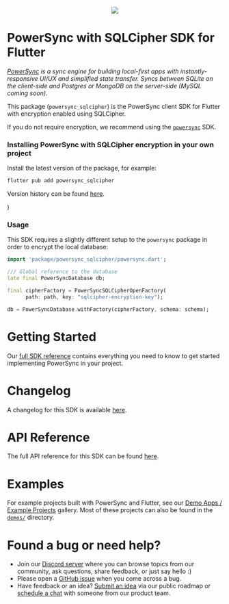 <p align="center">
  <a href="https://www.powersync.com" target="_blank"><img src="https://github.com/powersync-ja/.github/assets/7372448/d2538c43-c1a0-4c47-9a76-41462dba484f"/></a>
</p>

# PowerSync with SQLCipher SDK for Flutter

_[PowerSync](https://www.powersync.com) is a sync engine for building local-first apps with instantly-responsive UI/UX and simplified state transfer. Syncs between SQLite on the client-side and Postgres or MongoDB on the server-side (MySQL coming soon)._

This package (`powersync_sqlcipher`) is the PowerSync client SDK for Flutter with encryption enabled using SQLCipher. 

If you do not require encryption, we recommend using the [`powersync`](/packages/powersync/README.md) SDK.


### Installing PowerSync with SQLCipher encryption in your own project

Install the latest version of the package, for example:

```bash
flutter pub add powersync_sqlcipher
```

Version history can be found [here](https://pub.dev/packages/powersync_sqlcipher/versions).

)
### Usage

This SDK requires a slightly different setup to the `powersync` package in order to encrypt the local database:

```Dart
import 'package/powersync_sqlcipher/powersync.dart';

/// Global reference to the database
late final PowerSyncDatabase db;

final cipherFactory = PowerSyncSQLCipherOpenFactory(
      path: path, key: "sqlcipher-encryption-key");

db = PowerSyncDatabase.withFactory(cipherFactory, schema: schema);
```

# Getting Started

Our [full SDK reference](https://docs.powersync.com/client-sdk-references/flutter) contains everything you need to know to get started implementing PowerSync in your project.

# Changelog

A changelog for this SDK is available [here](https://pub.dev/packages/powersync_sqlcipher/changelog).

# API Reference

The full API reference for this SDK can be found [here](https://pub.dev/documentation/powersync_sqlcipher/latest/powersync_sqlcipher/powersync_sqlcipher-library.html).

# Examples

For example projects built with PowerSync and Flutter, see our [Demo Apps / Example Projects](https://docs.powersync.com/resources/demo-apps-example-projects#flutter) gallery. Most of these projects can also be found in the [`demos/`](../demos/) directory.

# Found a bug or need help?

- Join our [Discord server](https://discord.gg/powersync) where you can browse topics from our community, ask questions, share feedback, or just say hello :)
- Please open a [GitHub issue](https://github.com/powersync-ja/powersync.dart/issues) when you come across a bug.
- Have feedback or an idea? [Submit an idea](https://roadmap.powersync.com/tabs/5-roadmap/submit-idea) via our public roadmap or [schedule a chat](https://calendly.com/powersync/powersync-chat) with someone from our product team.
